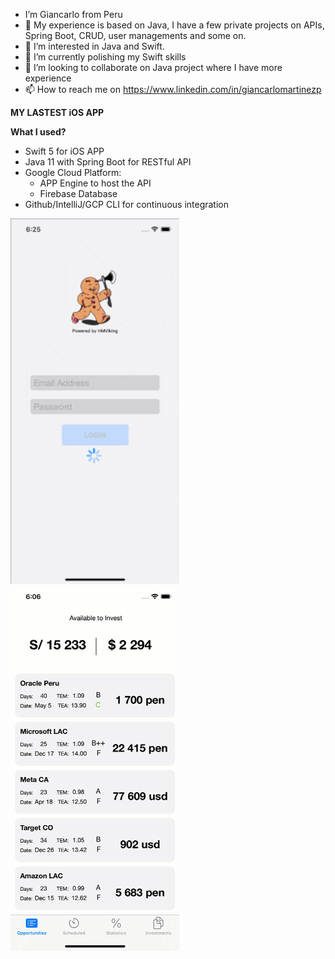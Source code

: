 - I’m Giancarlo from Peru
- 🚀 My experience is based on Java, I have a few private projects on APIs, Spring Boot, CRUD, user managements and some on.
- 👀 I’m interested in Java and Swift.
- 🌱 I’m currently polishing my Swift skills
- 💞️ I’m looking to collaborate on Java project where I have more experience 
- 📫 How to reach me on https://www.linkedin.com/in/giancarlomartinezp

**MY LASTEST iOS APP**

**What I used?**
- Swift 5 for iOS APP
- Java 11 with Spring Boot for RESTful API
- Google Cloud Platform:
     - APP Engine to host the API
     - Firebase Database
- Github/IntelliJ/GCP CLI for continuous integration

<img alt="alt text" src="https://github.com/xyordyx/PUBLICInvestment_iOS/blob/17c746dee61104c11a630af0c83246d9a01d8c57/InvesmentiOS/Assets.xcassets/main-4.gif" width="270"/> <img alt="alt text" src="https://github.com/xyordyx/PUBLICInvestment_iOS/blob/17c746dee61104c11a630af0c83246d9a01d8c57/InvesmentiOS/Assets.xcassets/Extra.gif" width="270"/>
